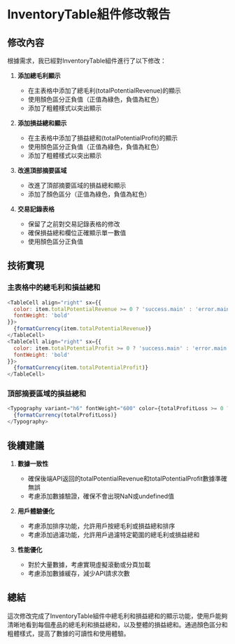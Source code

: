 # InventoryTable組件修改報告

## 修改內容

根據需求，我已經對InventoryTable組件進行了以下修改：

1. **添加總毛利顯示**
   - 在主表格中添加了總毛利(totalPotentialRevenue)的顯示
   - 使用顏色區分正負值（正值為綠色，負值為紅色）
   - 添加了粗體樣式以突出顯示

2. **添加損益總和顯示**
   - 在主表格中添加了損益總和(totalPotentialProfit)的顯示
   - 使用顏色區分正負值（正值為綠色，負值為紅色）
   - 添加了粗體樣式以突出顯示

3. **改進頂部摘要區域**
   - 改進了頂部摘要區域的損益總和顯示
   - 添加了顏色區分（正值為綠色，負值為紅色）

4. **交易記錄表格**
   - 保留了之前對交易記錄表格的修改
   - 確保損益總和欄位正確顯示單一數值
   - 使用顏色區分正負值

## 技術實現

### 主表格中的總毛利和損益總和

```javascript
<TableCell align="right" sx={{ 
  color: item.totalPotentialRevenue >= 0 ? 'success.main' : 'error.main',
  fontWeight: 'bold'
}}>
  {formatCurrency(item.totalPotentialRevenue)}
</TableCell>
<TableCell align="right" sx={{ 
  color: item.totalPotentialProfit >= 0 ? 'success.main' : 'error.main',
  fontWeight: 'bold'
}}>
  {formatCurrency(item.totalPotentialProfit)}
</TableCell>
```

### 頂部摘要區域的損益總和

```javascript
<Typography variant="h6" fontWeight="600" color={totalProfitLoss >= 0 ? 'var(--success-color)' : 'var(--danger-color)'}>
  {formatCurrency(totalProfitLoss)}
</Typography>
```

## 後續建議

1. **數據一致性**
   - 確保後端API返回的totalPotentialRevenue和totalPotentialProfit數據準確無誤
   - 考慮添加數據驗證，確保不會出現NaN或undefined值

2. **用戶體驗優化**
   - 考慮添加排序功能，允許用戶按總毛利或損益總和排序
   - 考慮添加過濾功能，允許用戶過濾特定範圍的總毛利或損益總和

3. **性能優化**
   - 對於大量數據，考慮實現虛擬滾動或分頁加載
   - 考慮添加數據緩存，減少API請求次數

## 總結

這次修改完成了InventoryTable組件中總毛利和損益總和的顯示功能，使用戶能夠清晰地看到每個產品的總毛利和損益總和，以及整體的損益總和。通過顏色區分和粗體樣式，提高了數據的可讀性和使用體驗。
